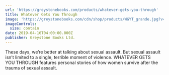 ```yaml
---
url: 'https://greystonebooks.com/products/whatever-gets-you-through'
title: Whatever Gets You Through
image: 'https://greystonebooks.com/cdn/shop/products/WGYT_grande.jpg?v=1540924542'
imageControls:
  size: contain
date: 2019-04-16T04:00:00.000Z
publisher: Greystone Books Ltd.
---
```


These days, we’re better at talking about sexual assault. But sexual assault isn’t limited to a single, terrible moment of violence. WHATEVER GETS YOU THROUGH features personal stories of how women survive after the trauma of sexual assault.
